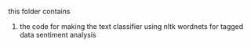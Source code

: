 this folder contains 

1. the code for making the text classifier using nltk wordnets
    for tagged data sentiment analysis
    